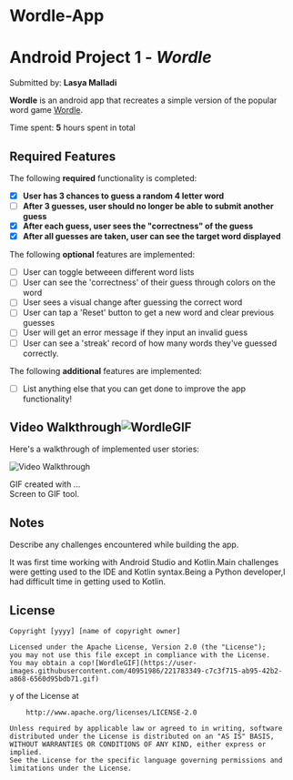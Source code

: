 # Wordle-App

# Android Project 1 - *Wordle*

Submitted by: **Lasya Malladi**

**Wordle** is an android app that recreates a simple version of the popular word game [Wordle](https://www.nytimes.com/games/wordle/index.html). 

Time spent: **5** hours spent in total

## Required Features

The following **required** functionality is completed:

- [X] **User has 3 chances to guess a random 4 letter word**
- [ ] **After 3 guesses, user should no longer be able to submit another guess**
- [X] **After each guess, user sees the "correctness" of the guess**
- [X] **After all guesses are taken, user can see the target word displayed**

The following **optional** features are implemented:

- [ ] User can toggle betweeen different word lists
- [ ] User can see the 'correctness' of their guess through colors on the word 
- [ ] User sees a visual change after guessing the correct word
- [ ] User can tap a 'Reset' button to get a new word and clear previous guesses
- [ ] User will get an error message if they input an invalid guess
- [ ] User can see a 'streak' record of how many words they've guessed correctly.

The following **additional** features are implemented:

* [ ] List anything else that you can get done to improve the app functionality!

## Video Walkthrough![WordleGIF](https://user-images.githubusercontent.com/40951986/221784462-3858f37a-ea2d-4b97-b7f8-88c21bcfcfb2.gif)


Here's a walkthrough of implemented user stories:

<img src='C:\Users\mslas\OneDrive\Desktop\WordleGIF.gif' title='Video Walkthrough' width='' alt='Video Walkthrough' />

<!-- Replace this with whatever GIF tool you used! -->
GIF created with ...  
Screen to GIF tool.

## Notes

Describe any challenges encountered while building the app.

It was first time working with Android Studio and Kotlin.Main challenges were getting used to the IDE and Kotlin syntax.Being a Python developer,I had difficult time in getting used to Kotlin.

## License

    Copyright [yyyy] [name of copyright owner]

    Licensed under the Apache License, Version 2.0 (the "License");
    you may not use this file except in compliance with the License.
    You may obtain a cop![WordleGIF](https://user-images.githubusercontent.com/40951986/221783349-c7c3f715-ab95-42b2-a868-6560d95bdb71.gif)
y of the License at

        http://www.apache.org/licenses/LICENSE-2.0

    Unless required by applicable law or agreed to in writing, software
    distributed under the License is distributed on an "AS IS" BASIS,
    WITHOUT WARRANTIES OR CONDITIONS OF ANY KIND, either express or implied.
    See the License for the specific language governing permissions and
    limitations under the License.
